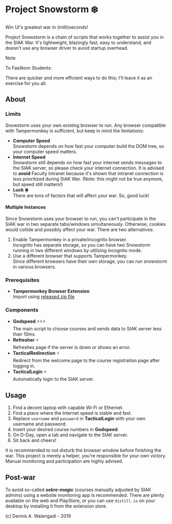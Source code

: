 # Project Snowstorm ❄️

Win UI's greatest war in (milli)seconds!

Project Snowstorm is a chain of scripts that works together to assist you in the SIAK War. It's lightweight, blazingly fast, easy to understand, and doesn't use any browser driver to avoid startup overhead.

> [!NOTE]
> To Fasilkom Students:
>
> There are quicker and more efficient ways to do this; I'll leave it as an exercise for you all.

## About

### Limits

Snowstorm uses your own existing browser to run. Any browser compatible with Tampermonkey is sufficient, but keep in mind the limitations: 

- **Computer Speed**  
  Snowstorm depends on how fast your computer build the DOM tree, so your computer speed matters.
- **Internet Speed**  
  Snowstorm still depends on how fast your internet sends messages to the SIAK server, so please check your internet connection. It is advised to **avoid** Faculty Intranet because it's shown that intranet connection is less prioritized during SIAK War. (Note: this might not be true anymore, but speed still matters!)
- **Luck** 🍀  
  There are tons of factors that will affect your war. So, good luck!

#### Multiple Instances

Since Snowstorm uses your browser to run, you can't participate in the SIAK war in two separate tabs/windows simultaneously. Otherwise, cookies would collide and possibly affect your war. There are two alternatives:

1. Enable Tampermonkey in a private/incognito browser.  
  Incognito has separate storage, so you can have two Snowstorm running in two different windows by utilizing incognito mode.
2. Use a different browser that supports Tampermonkey.  
  Since different browsers have their own storage, you can run snowstorm in various browsers.

### Prerequisites

- **Tampermonkey Browser Extension**  
  Import using [released zip file](https://github.com/dnswd/snowstorm/releases)

### Components

- **Godspeed** ⚡⚡⚡  
  The main script to choose courses and sends data to SIAK server less than 10ms.
- **Refresher** ⚡  
  Refreshes page if the server is down or shows an error.
- **TacticalRedirection** ⚡  
  Redirect from the welcome page to the course registration page after logging in.
- **TacticalLogin** ⚡  
  Automatically login to the SIAK server.

## Usage

1. Find a decent laptop with capable Wi-Fi or Ethernet.
2. Find a place where the Internet speed is stable and fast.
3. Replace `username` and `password` in **TacticalLogin** with your own username and password.
4. Insert your desired course numbers in **Godspeed**.
5. On D-Day, open a tab and navigate to the SIAK server.
6. Sit back and cheers!

It is recommended to not disturb the browser window before finishing the war. This project is merely a helper, you're responsible for your own victory. Manual monitoring and participation are highly advised. 

## Post-war

To avoid so-called ***sekre-magic*** (courses manually adjusted by SIAK admins) using a website monitoring app is recommended. There are plenty available on the web and PlayStore, or you can use `distill.io` on your desktop by installing it from the extension store.

(c) Dennis A. Walangadi - 2019
